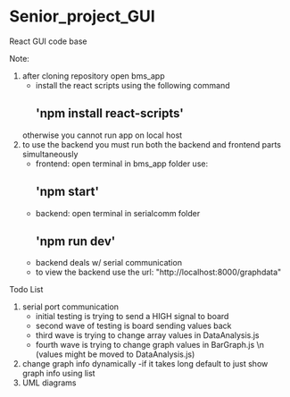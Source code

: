 # Senior_project_GUI
React GUI code base

Note:

1. after cloning repository open bms_app 
	- install the react scripts using the following command
	 	## 'npm install react-scripts'
	 otherwise you cannot run app on local host
2. to use the backend you must run both the backend and frontend parts simultaneously
	- frontend: open terminal in bms_app folder use: 
		## 'npm start'
	- backend: open terminal in serialcomm folder 
		## 'npm run dev' 
	- backend deals w/ serial communication
	- to view the backend use the url: "http://localhost:8000/graphdata"

Todo List

1. serial port communication
	- initial testing is trying to send a HIGH signal to board
	- second wave of testing is board sending values back
	- third wave is trying to change array values in DataAnalysis.js
	- fourth wave is trying to change graph values in BarGraph.js \n 
		(values might be moved to DataAnalysis.js)
2. change graph info dynamically
	-if it takes long default to just show graph info using list
3. UML diagrams
